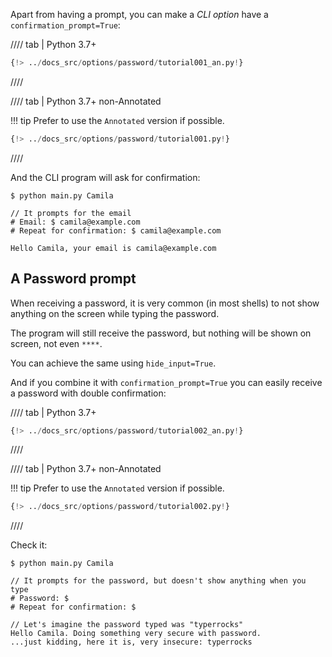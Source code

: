 Apart from having a prompt, you can make a *CLI option* have a `confirmation_prompt=True`:

//// tab | Python 3.7+

```Python hl_lines="7"
{!> ../docs_src/options/password/tutorial001_an.py!}
```

////

//// tab | Python 3.7+ non-Annotated

!!! tip
    Prefer to use the `Annotated` version if possible.

```Python hl_lines="5"
{!> ../docs_src/options/password/tutorial001.py!}
```

////

And the CLI program will ask for confirmation:

<div class="termy">

```console
$ python main.py Camila

// It prompts for the email
# Email: $ camila@example.com
# Repeat for confirmation: $ camila@example.com

Hello Camila, your email is camila@example.com
```

</div>

## A Password prompt

When receiving a password, it is very common (in most shells) to not show anything on the screen while typing the password.

The program will still receive the password, but nothing will be shown on screen, not even `****`.

You can achieve the same using `hide_input=True`.

And if you combine it with `confirmation_prompt=True` you can easily receive a password with double confirmation:

//// tab | Python 3.7+

```Python hl_lines="8"
{!> ../docs_src/options/password/tutorial002_an.py!}
```

////

//// tab | Python 3.7+ non-Annotated

!!! tip
    Prefer to use the `Annotated` version if possible.

```Python hl_lines="6-8"
{!> ../docs_src/options/password/tutorial002.py!}
```

////

Check it:

<div class="termy">

```console
$ python main.py Camila

// It prompts for the password, but doesn't show anything when you type
# Password: $
# Repeat for confirmation: $

// Let's imagine the password typed was "typerrocks"
Hello Camila. Doing something very secure with password.
...just kidding, here it is, very insecure: typerrocks
```

</div>
